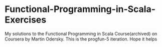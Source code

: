 # Functional-Programming-in-Scala-Exercises
My solutions to the Functional Programming in Scala Course(archived) on Coursera by Martin Odersky.
This is the progfun-5 iteration. Hope it helps
